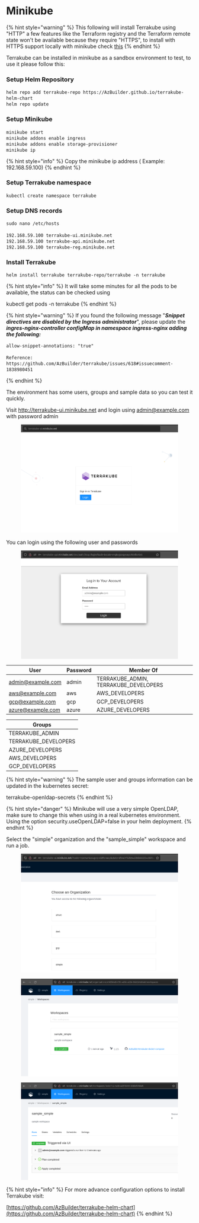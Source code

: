 # Minikube

{% hint style="warning" %}
This following will install Terrakube using "HTTP" a few features like the Terraform registry and the Terraform remote state won't be available because they require "HTTPS", to install with HTTPS support locally with minikube check [this](minikube-+-https.md)
{% endhint %}

Terrakube can be installed in minikube as a sandbox environment to test, to use it please follow this:

### Setup Helm Repository

```
helm repo add terrakube-repo https://AzBuilder.github.io/terrakube-helm-chart
helm repo update
```

### Setup Minikube

```
minikube start
minikube addons enable ingress
minikube addons enable storage-provisioner
minikube ip 
```

{% hint style="info" %}
Copy the minikube ip address ( Example: 192.168.59.100)
{% endhint %}

### Setup Terrakube namespace

```
kubectl create namespace terrakube
```

### Setup DNS records

```
sudo nano /etc/hosts

192.168.59.100 terrakube-ui.minikube.net
192.168.59.100 terrakube-api.minikube.net
192.168.59.100 terrakube-reg.minikube.net
```

### Install Terrakube

```
helm install terrakube terrakube-repo/terrakube -n terrakube
```

{% hint style="info" %}
It will take some minutes for all the pods to be available, the status can be checked using

kubectl get pods -n terrakube
{% endhint %}

{% hint style="warning" %}
If you found the following message "_**Snippet directives are disabled by the Ingress administrator**_", please update the _**ingres-nginx-controller configMap in namespace ingress-nginx adding the following:**_

```
allow-snippet-annotations: "true"

Reference: https://github.com/AzBuilder/terrakube/issues/618#issuecomment-1838980451
```
{% endhint %}

The environment has some users, groups and sample data so you can test it quickly.

Visit http://terrakube-ui.minikube.net and login using admin@example.com with password admin

<figure><img src="../../.gitbook/assets/image (312).png" alt=""><figcaption></figcaption></figure>

You can login using the following user and passwords

<figure><img src="../../.gitbook/assets/image (296).png" alt=""><figcaption></figcaption></figure>

| User              | Password | Member Of                               |
| ----------------- | -------- | --------------------------------------- |
| admin@example.com | admin    | TERRAKUBE\_ADMIN, TERRAKUBE\_DEVELOPERS |
| aws@example.com   | aws      | AWS\_DEVELOPERS                         |
| gcp@example.com   | gcp      | GCP\_DEVELOPERS                         |
| azure@example.com | azure    | AZURE\_DEVELOPERS                       |

| Groups                |
| --------------------- |
| TERRAKUBE\_ADMIN      |
| TERRAKUBE\_DEVELOPERS |
| AZURE\_DEVELOPERS     |
| AWS\_DEVELOPERS       |
| GCP\_DEVELOPERS       |

{% hint style="warning" %}
The sample user and groups information can be updated in the kubernetes secret:

terrakube-openldap-secrets
{% endhint %}

{% hint style="danger" %}
Minikube will use a very simple OpenLDAP, make sure to change this when using in a real kubernetes environment. Using the option security.useOpenLDAP=false in your helm deployment.
{% endhint %}

Select the "simple" organization and the "sample\_simple" workspace and run a job.

<figure><img src="../../.gitbook/assets/image (182).png" alt=""><figcaption></figcaption></figure>

<figure><img src="../../.gitbook/assets/image (245).png" alt=""><figcaption></figcaption></figure>

<figure><img src="../../.gitbook/assets/image (288).png" alt=""><figcaption></figcaption></figure>

{% hint style="info" %}
For more advance configuration options to install Terrakube visit:

[https://github.com/AzBuilder/terrakube-helm-chart](https://github.com/AzBuilder/terrakube-helm-chart)
{% endhint %}
